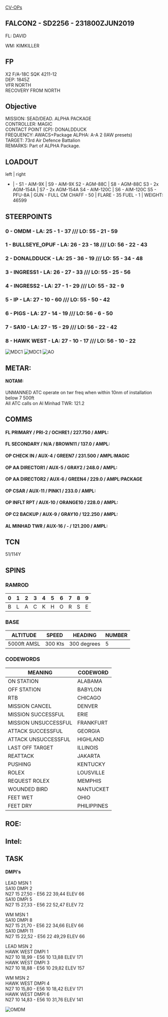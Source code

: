 [CV-OPs](/CVOPS/cvops.md)

## FALCON2 - SD2256 - 231800ZJUN2019

FL: DAVID

WM: KIMKILLER


## FP
X2 F/A-18C SQK 4211-12  
DEP: 1845Z  
VFR NORTH  
RECOVERY FROM NORTH  


## Objective
MISSION: SEAD/DEAD. ALPHA PACKAGE  
CONTROLLER: MAGIC  
CONTACT POINT (CP): DONALDDUCK  
FREQUENCY: AWACS+Package ALPHA: A-A 2 (IAW presets)  
TARGET: 73rd Air Defence Battalion  
REMARKS: Part of ALPHA Package.  


## LOADOUT

left | right
- | -
S1 - AIM-9X | S9 - AIM-9X
S2 - AGM-88C | S8 - AGM-88C
S3 - 2x AGM-154A | S7 - 2x AGM-154A
S4 - AIM-120C | S6 - AIM-120C
S5 - PFU-8A | GUN - FULL CM
CHAFF - 50 | FLARE - 35
FUEL - 1 | WEIGHT: 46599


## STEERPOINTS
### 0 - OMDM - LA:  25 - 1 - 37 /// LO:  55 - 21 - 59
### 1 - BULLSEYE_OPUF - LA:  26 - 23 - 18 /// LO:  56 - 22 - 43
### 2 - DONALDDUCK - LA:  25 - 36 - 19 /// LO:  55 - 34 - 48
### 3 - INGRESS1 - LA:  26 - 27 - 33 /// LO:  55 - 25 - 56
### 4 - INGRESS2 - LA:  27 - 1 - 29 /// LO:  55 - 32 - 9
### 5 - IP - LA:  27 - 10 - 60 /// LO:  55 - 50 - 42
### 6 - PIGS - LA:  27 - 14 - 19 /// LO:  56 - 6 - 50
### 7 - SA10 - LA:  27 - 15 - 29 /// LO:  56 - 22 - 42
### 8 - HAWK WEST - LA:  27 - 10 - 17 /// LO:  56 - 10 - 22


![MDC1](MDC10.PNG)
![MDC1](MDC20.PNG)
![AO](E10.PNG)

## METAR: 

#### NOTAM: 
UNMANNED ATC operate on twr freq when within 10nm of installation below 7 500ft  
All ATC calls on Al Minhad TWR: 121.2   

## COMMS
#### FL PRIMARY / PRI-2 / OCHRE1 / 227.750 / AMPL:
#### FL SECONDARY / N/A / BROWN11 / 137.0 / AMPL:
#### OP CHECK IN / AUX-4 / GREEN7 / 231.500 / AMPL:MAGIC
#### OP AA DIRECTOR1 / AUX-5 / GRAY2 / 248.0 / AMPL:
#### OP AA DIRECTOR2 / AUX-6 / GREEN4 / 229.0 / AMPL:PACKAGE
#### OP CSAR / AUX-11 / PINK1 / 233.0 / AMPL:
#### OP INFLT RPT / AUX-10 / ORANGE10 / 228.0 / AMPL:
#### OP C2 BACKUP / AUX-9 / GRAY10 / 122.250 / AMPL:
#### AL MINHAD TWR / AUX-16 / - / 121.200 / AMPL:



## TCN
51/114Y  

## SPINS

### RAMROD

| 0 | 1 | 2 | 3 | 4 | 5 | 6 | 7 | 8 | 9 |
| - | - | - | - | - | - | - | - | - | - |
| B | L | A | C | K | H | O | R | S | E |

### BASE

| ALTITUDE | SPEED | HEADING | NUMBER| 
| -------- | ----- | ------- | ----- | 
| 5000ft AMSL | 300 Kts | 300 degrees | 5 |

### CODEWORDS

| MEANING | CODEWORD | 
| ------- | -------- | 
| ON STATION | ALABAMA | 
| OFF STATION | BABYLON |
| RTB | CHICAGO |
| MISSION CANCEL | DENVER |
| MISSION SUCCESSFUL| ERIE |
| MISSION UNSUCCESSFUL| FRANKFURT |
| ATTACK SUCCESSFUL | GEORGIA |
| ATTACK UNSUCCESSFUL | HIGHLAND |
| LAST OFF TARGET| ILLINOIS |
| REATTACK | JAKARTA |
| PUSHING | KENTUCKY |
| ROLEX | LOUSVILLE |
| REQUEST ROLEX| MEMPHIS|
| WOUNDED BIRD | NANTUCKET |
| FEET WET | OHIO |
| FEET DRY | PHILIPPINES |

## ROE:


## Intel:


## TASK

#### DMPI's

LEAD MSN 1  
SA10 DMPI 2  
N27 15 27,50 - E56 22 39,44 ELEV 66  
SA10 DMPI 5  
N27 15 27,33 - E56 22 52,47 ELEV 72  

WM MSN 1  
SA10 DMPI 8  
N27 15 21,70 - E56 22 34,66 ELEV 66  
SA10 DMPI 11  
N27 15 22,52 - E56 22 49,29 ELEV 66  

LEAD MSN 2  
HAWK WEST DMPI 1  
N27 10 18,99 - E56 10 13,88 ELEV 171  
HAWK WEST DMPI 3  
N27 10 18,88 - E56 10 29,82 ELEV 157  

WM MSN 2  
HAWK WEST DMPI 4  
N27 10 15,80 - E56 10 18,42 ELEV 171  
HAWK WEST DMPI 6  
N27 10 14,83 - E56 10 31,76 ELEV 141  



![OMDM](/FLIPS/OMDM_GND.png)


